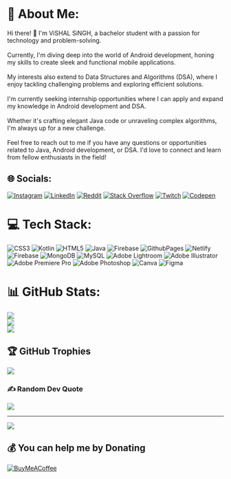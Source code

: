 # 💫 About Me:
Hi there! 👋 I'm ViSHAL SiNGH, a bachelor student with a passion for technology and problem-solving.<br><br>Currently, I'm diving deep into the world of Android development, honing my skills to create sleek and functional mobile applications.<br><br>My interests also extend to Data Structures and Algorithms (DSA), where I enjoy tackling challenging problems and exploring efficient solutions.<br><br>I'm currently seeking internship opportunities where I can apply and expand my knowledge in Android development and DSA.<br><br>Whether it's crafting elegant Java code or unraveling complex algorithms, I'm always up for a new challenge.<br><br>Feel free to reach out to me if you have any questions or opportunities related to Java, Android development, or DSA. I'd love to connect and learn from fellow enthusiasts in the field!<br>


## 🌐 Socials:
[![Instagram](https://img.shields.io/badge/Instagram-%23E4405F.svg?logo=Instagram&logoColor=white)](https://instagram.com/vishal_sin.23) [![LinkedIn](https://img.shields.io/badge/LinkedIn-%230077B5.svg?logo=linkedin&logoColor=white)](https://linkedin.com/in/xyz.com) [![Reddit](https://img.shields.io/badge/Reddit-%23FF4500.svg?logo=Reddit&logoColor=white)](https://reddit.com/user/xyz.com) [![Stack Overflow](https://img.shields.io/badge/-Stackoverflow-FE7A16?logo=stack-overflow&logoColor=white)](https://stackoverflow.com/users/xyz.com) [![Twitch](https://img.shields.io/badge/Twitch-%239146FF.svg?logo=Twitch&logoColor=white)](https://twitch.tv/zyx.com) [![Codepen](https://img.shields.io/badge/Codepen-000000?style=for-the-badge&logo=codepen&logoColor=white)](https://codepen.io/ayx.com) 

# 💻 Tech Stack:
![CSS3](https://img.shields.io/badge/css3-%231572B6.svg?style=for-the-badge&logo=css3&logoColor=white) ![Kotlin](https://img.shields.io/badge/kotlin-%237F52FF.svg?style=for-the-badge&logo=kotlin&logoColor=white) ![HTML5](https://img.shields.io/badge/html5-%23E34F26.svg?style=for-the-badge&logo=html5&logoColor=white) ![Java](https://img.shields.io/badge/java-%23ED8B00.svg?style=for-the-badge&logo=openjdk&logoColor=white) ![Firebase](https://img.shields.io/badge/firebase-%23039BE5.svg?style=for-the-badge&logo=firebase) ![GithubPages](https://img.shields.io/badge/github%20pages-121013?style=for-the-badge&logo=github&logoColor=white) ![Netlify](https://img.shields.io/badge/netlify-%23000000.svg?style=for-the-badge&logo=netlify&logoColor=#00C7B7) ![Firebase](https://img.shields.io/badge/Firebase-039BE5?style=for-the-badge&logo=Firebase&logoColor=white) ![MongoDB](https://img.shields.io/badge/MongoDB-%234ea94b.svg?style=for-the-badge&logo=mongodb&logoColor=white) ![MySQL](https://img.shields.io/badge/mysql-%2300000f.svg?style=for-the-badge&logo=mysql&logoColor=white) ![Adobe Lightroom](https://img.shields.io/badge/Adobe%20Lightroom-31A8FF.svg?style=for-the-badge&logo=Adobe%20Lightroom&logoColor=white) ![Adobe Illustrator](https://img.shields.io/badge/adobe%20illustrator-%23FF9A00.svg?style=for-the-badge&logo=adobe%20illustrator&logoColor=white) ![Adobe Premiere Pro](https://img.shields.io/badge/Adobe%20Premiere%20Pro-9999FF.svg?style=for-the-badge&logo=Adobe%20Premiere%20Pro&logoColor=white) ![Adobe Photoshop](https://img.shields.io/badge/adobe%20photoshop-%2331A8FF.svg?style=for-the-badge&logo=adobe%20photoshop&logoColor=white) ![Canva](https://img.shields.io/badge/Canva-%2300C4CC.svg?style=for-the-badge&logo=Canva&logoColor=white) ![Figma](https://img.shields.io/badge/figma-%23F24E1E.svg?style=for-the-badge&logo=figma&logoColor=white)
# 📊 GitHub Stats:
![](https://github-readme-stats.vercel.app/api?username=imvishalksingh&theme=radical&hide_border=false&include_all_commits=true&count_private=true)<br/>
![](https://github-readme-streak-stats.herokuapp.com/?user=imvishalksingh&theme=radical&hide_border=false)<br/>
![](https://github-readme-stats.vercel.app/api/top-langs/?username=imvishalksingh&theme=radical&hide_border=false&include_all_commits=true&count_private=true&layout=compact)

## 🏆 GitHub Trophies
![](https://github-profile-trophy.vercel.app/?username=imvishalksingh&theme=radical&no-frame=false&no-bg=true&margin-w=4)

### ✍️ Random Dev Quote
![](https://quotes-github-readme.vercel.app/api?type=horizontal&theme=radical)

---
[![](https://visitcount.itsvg.in/api?id=imvishalksingh&icon=0&color=0)](https://visitcount.itsvg.in)

  ## 💰 You can help me by Donating
  [![BuyMeACoffee](https://img.shields.io/badge/Buy%20Me%20a%20Coffee-ffdd00?style=for-the-badge&logo=buy-me-a-coffee&logoColor=black)](https://buymeacoffee.com/https://buymeacoffee.com/imvishal) 

  
<!-- Proudly created with GPRM ( https://gprm.itsvg.in ) -->
